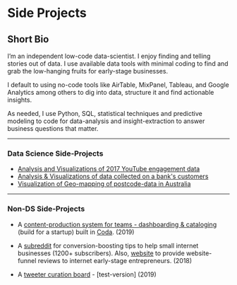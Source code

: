 # Side Projects

## Short Bio

I’m an independent low-code data-scientist. I enjoy finding and telling stories out of data. I use available data tools with minimal coding to find and grab the low-hanging fruits for early-stage businesses.

I default to using no-code tools like AirTable, MixPanel, Tableau, and Google Analytics among others to dig into data, structure it and find actionable insights.

As needed, I use Python, SQL, statistical techniques and predictive modeling to code for data-analysis and insight-extraction to answer business questions that matter. 

---

### **Data Science Side-Projects**

- [Analysis and Visualizations of 2017 YouTube engagement data](https://www.kaggle.com/vinaykumar3/eda-v-youtube-trending-videos)
- [Analysis & Visualizations of data collected on a bank's customers](https://www.guru.com/portfolio/tableau-charts-for-bank-survey-data/674870)
- [Visualization of Geo-mapping of postcode-data in Australia](https://www.guru.com/portfolio/postcode-data-extraction-geo-mapping-australia-/674878)

---

### **Non-DS Side-Projects**

- A [content-production system for teams - dashboarding & cataloging](https://coda.io/d/Oddup-Content-Work_dyxQrFhZOSE/_suBwF)  (build for a startup) built in [Coda](https://coda.io/).  (2019)

- A [subreddit](https://www.reddit.com/r/conversionboosters) for conversion-boosting tips to help small internet businesses (1200+ subscribers). Also, [website](https://conversion-sherpa.herokuapp.com/) to provide website-funnel reviews to internet early-stage entrepreneurs. (2018)

- A [tweeter curation board](http://tweetribe.webflow.com/) - [test-version] (2019)